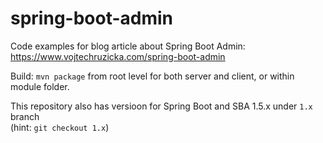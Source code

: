 # spring-boot-admin
Code examples for blog article about Spring Boot Admin:
https://www.vojtechruzicka.com/spring-boot-admin

Build: `mvn package` from root level for both server and client, or within module folder.

This repository also has versioon for Spring Boot and SBA 1.5.x under `1.x` branch  
(hint: `git checkout 1.x`)
